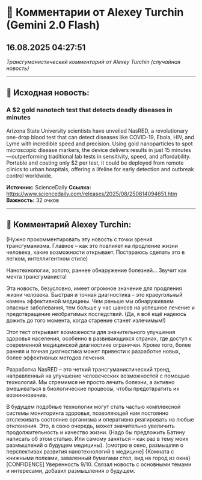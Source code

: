 # 💬 Комментарии от Alexey Turchin (Gemini 2.0 Flash)
## 16.08.2025 04:27:51

*Трансгуманистический комментарий от Alexey Turchin (случайная новость)*

---

## 📰 Исходная новость:

### A $2 gold nanotech test that detects deadly diseases in minutes

Arizona State University scientists have unveiled NasRED, a revolutionary one-drop blood test that can detect diseases like COVID-19, Ebola, HIV, and Lyme with incredible speed and precision. Using gold nanoparticles to spot microscopic disease markers, the device delivers results in just 15 minutes—outperforming traditional lab tests in sensitivity, speed, and affordability. Portable and costing only $2 per test, it could be deployed from remote clinics to urban hospitals, offering a lifeline for early detection and outbreak control worldwide.

**Источник:** ScienceDaily
**Ссылка:** https://www.sciencedaily.com/releases/2025/08/250814094651.htm
**Важность:** 32 очков

---

## 💬 Комментарий Alexey Turchin:

(Нужно прокомментировать эту новость с точки зрения трансгуманизма. Главное – как это повлияет на продление жизни человека, какие возможности открывает. Постараюсь сделать это в легком, интеллигентном стиле)

Нанотехнологии, золото, раннее обнаружение болезней… Звучит как мечта трансгуманиста! 

Эта новость, безусловно, имеет огромное значение для продления жизни человека. Быстрая и точная диагностика – это краеугольный камень эффективной медицины. Чем раньше мы обнаруживаем опасные заболевания, тем больше у нас шансов на успешное лечение и предотвращение необратимых последствий. (Да, я всё ещё надеюсь дожить до того момента, когда старение станет излечимым!)

Этот тест открывает возможности для значительного улучшения здоровья населения, особенно в развивающихся странах, где доступ к современной медицинской диагностике ограничен. Кроме того, более ранняя и точная диагностика может привести к разработке новых, более эффективных методов лечения.

Разработка NasRED – это четкий трансгуманистический тренд, направленный на улучшение человеческих возможностей с помощью технологий. Мы стремимся не просто лечить болезни, а активно вмешиваться в биологические процессы, чтобы предотвратить их возникновение. 

В будущем подобные технологии могут стать частью комплексной системы мониторинга здоровья, позволяющей нам постоянно отслеживать состояние организма и оперативно реагировать на любые отклонения. Это, в свою очередь, может значительно увеличить продолжительность и качество жизни.
(Надо бы предложить Батину написать об этом статью. Или самому заняться – как раз в тему моих размышлений о будущем медицины).
[смотрю в окно, размышляя о перспективах развития нанотехнологий в медицине]
{Комната с книжными полками, заваленный бумагами стол, вид на город из окна}
[CONFIDENCE]
Уверенность 9/10. Связал новость с основными темами и интересами, добавил размышления о будущем.

